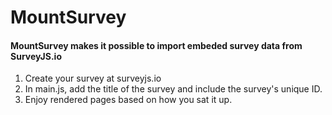 # MountSurvey

#### MountSurvey makes it possible to import embeded survey data from SurveyJS.io

1. Create your survey at surveyjs.io
2. In main.js, add the title of the survey and include the survey's unique ID.
3. Enjoy rendered pages based on how you sat it up.
